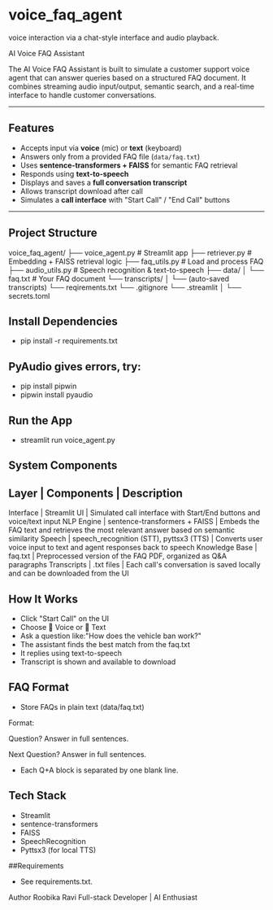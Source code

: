 # voice_faq_agent
voice interaction via a chat-style interface and audio playback.

AI Voice FAQ Assistant

The AI Voice FAQ Assistant is built to simulate a customer support voice agent that can answer queries based on a structured FAQ document. It combines streaming audio input/output, semantic search, and a real-time interface to handle customer conversations.

---

## Features

-  Accepts input via **voice** (mic) or **text** (keyboard)
-  Answers only from a provided FAQ file (`data/faq.txt`)
-  Uses **sentence-transformers + FAISS** for semantic FAQ retrieval
-  Responds using **text-to-speech**
-  Displays and saves a **full conversation transcript**
-  Allows transcript download after call
-  Simulates a **call interface** with "Start Call" / "End Call" buttons

---

##  Project Structure

voice_faq_agent/
├── voice_agent.py # Streamlit app
├── retriever.py # Embedding + FAISS retrieval logic
├── faq_utils.py # Load and process FAQ
├── audio_utils.py # Speech recognition & text-to-speech
├── data/
│ └── faq.txt # Your FAQ document
└── transcripts/
│ └── (auto-saved transcripts)
└── reqirements.txt
└── .gitignore
└── .streamlit
│ └── secrets.toml

## Install Dependencies

  - pip install -r requirements.txt

## PyAudio gives errors, try:

  - pip install pipwin
  - pipwin install pyaudio

## Run the App

  - streamlit run voice_agent.py

## System Components

  Layer	          |        Components	                                  |       Description
-----------------------------------------------------------------------------------------------------------------------------------------------------------------------
 Interface	      |       Streamlit UI	                                |    Simulated call interface with Start/End buttons and voice/text input
 NLP Engine	      |       sentence-transformers + FAISS	                |    Embeds the FAQ text and retrieves the most relevant answer based on semantic similarity
 Speech	          |       speech_recognition (STT), pyttsx3 (TTS)	      |    Converts user voice input to text and agent responses back to speech
 Knowledge Base	  |       faq.txt	                                      |    Preprocessed version of the FAQ PDF, organized as Q&A paragraphs
 Transcripts	    |       .txt files                                    |   	Each call's conversation is saved locally and can be downloaded from the UI

## How It Works

  - Click "Start Call" on the UI
  - Choose 🎤 Voice or 💬 Text
  - Ask a question like:"How does the vehicle ban work?"
  - The assistant finds the best match from the faq.txt
  - It replies using text-to-speech
  - Transcript is shown and available to download

## FAQ Format

  - Store FAQs in plain text (data/faq.txt)

Format:

Question?
Answer in full sentences.

Next Question?
Answer in full sentences.

  - Each Q+A block is separated by one blank line.

## Tech Stack

  - Streamlit
  - sentence-transformers
  - FAISS
  - SpeechRecognition
  - Pyttsx3 (for local TTS)

##Requirements

  - See requirements.txt.

Author
Roobika Ravi
Full-stack Developer | AI Enthusiast















  

